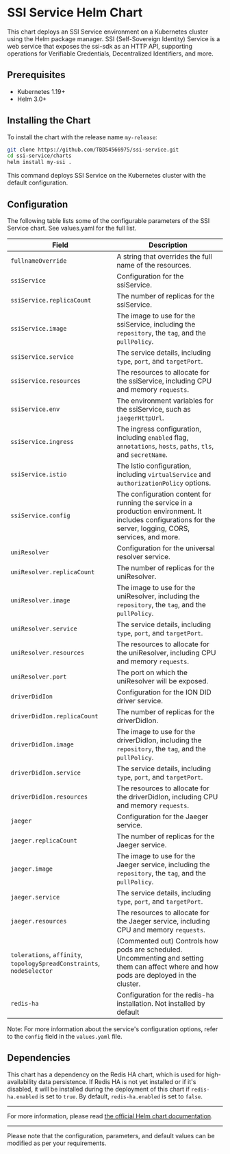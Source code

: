 # SSI Service Helm Chart

This chart deploys an SSI Service environment on a Kubernetes cluster using the Helm package manager. SSI (Self-Sovereign Identity) Service is a web service that exposes the ssi-sdk as an HTTP API, supporting operations for Verifiable Credentials, Decentralized Identifiers, and more.

## Prerequisites

- Kubernetes 1.19+
- Helm 3.0+

## Installing the Chart

To install the chart with the release name `my-release`:

```bash
git clone https://github.com/TBD54566975/ssi-service.git
cd ssi-service/charts
helm install my-ssi .
```

This command deploys SSI Service on the Kubernetes cluster with the default configuration.

## Configuration

The following table lists some of the configurable parameters of the SSI Service chart. See values.yaml for the full list.

| Field | Description |
|---|---|
| `fullnameOverride` | A string that overrides the full name of the resources. |
| `ssiService` | Configuration for the ssiService. |
| `ssiService.replicaCount` | The number of replicas for the ssiService. |
| `ssiService.image` | The image to use for the ssiService, including the `repository`, the `tag`, and the `pullPolicy`. |
| `ssiService.service` | The service details, including `type`, `port`, and `targetPort`. |
| `ssiService.resources` | The resources to allocate for the ssiService, including CPU and memory `requests`. |
| `ssiService.env` | The environment variables for the ssiService, such as `jaegerHttpUrl`. |
| `ssiService.ingress` | The ingress configuration, including `enabled` flag, `annotations`, `hosts`, `paths`, `tls`, and `secretName`. |
| `ssiService.istio` | The Istio configuration, including `virtualService` and `authorizationPolicy` options. |
| `ssiService.config` | The configuration content for running the service in a production environment. It includes configurations for the server, logging, CORS, services, and more. |
| `uniResolver` | Configuration for the universal resolver service. |
| `uniResolver.replicaCount` | The number of replicas for the uniResolver. |
| `uniResolver.image` | The image to use for the uniResolver, including the `repository`, the `tag`, and the `pullPolicy`. |
| `uniResolver.service` | The service details, including `type`, `port`, and `targetPort`. |
| `uniResolver.resources` | The resources to allocate for the uniResolver, including CPU and memory `requests`. |
| `uniResolver.port` | The port on which the uniResolver will be exposed. |
| `driverDidIon` | Configuration for the ION DID driver service. |
| `driverDidIon.replicaCount` | The number of replicas for the driverDidIon. |
| `driverDidIon.image` | The image to use for the driverDidIon, including the `repository`, the `tag`, and the `pullPolicy`. |
| `driverDidIon.service` | The service details, including `type`, `port`, and `targetPort`. |
| `driverDidIon.resources` | The resources to allocate for the driverDidIon, including CPU and memory `requests`. |
| `jaeger` | Configuration for the Jaeger service. |
| `jaeger.replicaCount` | The number of replicas for the Jaeger service. |
| `jaeger.image` | The image to use for the Jaeger service, including the `repository`, the `tag`, and the `pullPolicy`. |
| `jaeger.service` | The service details, including `type`, `port`, and `targetPort`. |
| `jaeger.resources` | The resources to allocate for the Jaeger service, including CPU and memory `requests`. |
| `tolerations`, `affinity`, `topologySpreadConstraints`, `nodeSelector` | (Commented out) Controls how pods are scheduled. Uncommenting and setting them can affect where and how pods are deployed in the cluster. |
| `redis-ha` | Configuration for the redis-ha installation. Not installed by default |

Note: For more information about the service's configuration options, refer to the `config` field in the `values.yaml` file.

## Dependencies

This chart has a dependency on the Redis HA chart, which is used for high-availability data persistence. If Redis HA is not yet installed or if it's disabled, it will be installed during the deployment of this chart if `redis-ha.enabled` is set to `true`. By default, `redis-ha.enabled` is set to `false`.

---

For more information, please read [the official Helm chart documentation](https://helm.sh/docs/topics/charts/).

---

Please note that the configuration, parameters, and default values can be modified as per your requirements.
